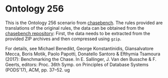 # Ontology 256

This is the Ontology 256 scenario from [chasebench](https://github.com/dbunibas/chasebench). The rules provided are translations of the original rules, the data can be obtained from the [chasebench repository](https://github.com/dbunibas/chasebench/tree/master/scenarios/Ontology-256/data): First, the data needs to be extracted from the provided ZIP archives and then compressed using `gzip`.

For details, see
  Michael Benedikt, George Konstantinidis, Giansalvatore Mecca, Boris Motik, Paolo Papotti, Donatello Santoro & Efthymia Tsamoura (2017): Benchmarking the Chase. In E. Sallinger, J. Van den Bussche & F. Geerts, editors: Proc. 36th Symp. on Principles of Database Systems (PODS’17), ACM, pp. 37–52.
ug
